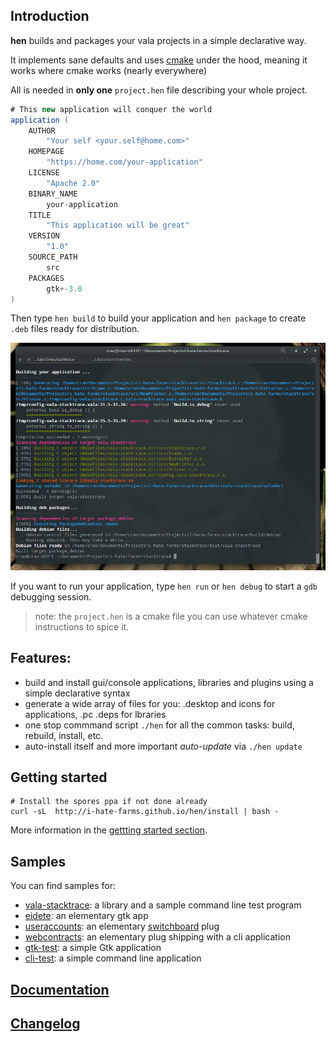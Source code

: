 ## Introduction
**hen** builds and packages your vala projects in a simple declarative way.

It implements sane defaults and uses [cmake](http://cmake.org/) under the hood, meaning it works where cmake works (nearly everywhere)

All is needed in **only one** `project.hen` file describing your whole project.

```java
# This new application will conquer the world
application (
    AUTHOR
        "Your self <your.self@home.com>"
    HOMEPAGE
        "https://home.com/your-application"      
    LICENSE
        "Apache 2.0"  
    BINARY_NAME
        your-application
    TITLE
        "This application will be great"
    VERSION
        "1.0"
    SOURCE_PATH
        src
    PACKAGES
        gtk+-3.0
)

```
Then type `hen build` to build your application and `hen package` to create `.deb` files ready for distribution.

![sample](docs/hen-screenshot.png) 

If you want to run your application, type `hen run` or `hen debug` to start a `gdb` debugging session.

> note: the `project.hen` is a cmake file you can use whatever cmake instructions to spice it.
## Features: 
  - build and install gui/console applications, libraries and plugins using a simple declarative syntax
  - generate a wide array of files for you: .desktop and icons for applications, .pc .deps for lbraries
  - one stop commmand script `./hen` for all the common tasks: build, rebuild, install, etc.
  - auto-install itself and more important *auto-update* via `./hen update`

## Getting started 

```
# Install the spores ppa if not done already 
curl -sL  http://i-hate-farms.github.io/hen/install | bash -  
```

More information in the [gettting started section](docs/getting-started.md).

## Samples

You can find samples for: 
  - [vala-stacktrace][1]: a library and a sample command line test program
  - [eidete][2]: an elementary gtk app
  - [useraccounts][4]: an elementary [switchboard][3] plug 
  - [webcontracts][5]: an elementary plug shipping with a cli application 
  - [gtk-test][6]: a simple Gtk application
  - [cli-test][7]: a simple command line application

[1]: https://github.com/PerfectCarl/vala-stacktrace
[2]: https://code.launchpad.net/~name-is-carl/eidete/use-elementary.cmake
[3]: https://launchpad.net/switchboard
[4]: https://code.launchpad.net/~name-is-carl/switchboard-plug-useraccounts/use-elementary.cmake
[5]: https://code.launchpad.net/~elementary-apps/webcontracts/fix-for-freya
[6]: none
[7]: none


## [Documentation](docs/doc.md) 

## [Changelog](CHANGELOG.md)
